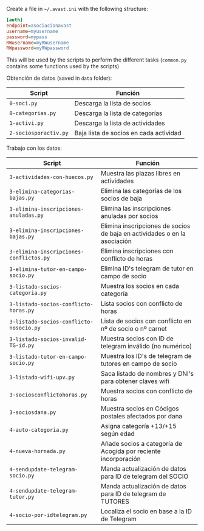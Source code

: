 Create a file in `~/.avast.ini` with the following structure:

```ini
[auth]
endpoint=asociacionavast
username=myusername
password=mypass
RWusername=myRWusername
RWpassword=myRWpassword
```

This will be used by the scripts to perform the different tasks (`common.py` contains some functions used by the scripts)

Obtención de datos (saved in `data` folder):

| Script                | Función                                |
| --------------------- | -------------------------------------- |
| `0-soci.py`           | Descarga la lista de socios            |
| `0-categorias.py`     | Descarga la lista de categorías        |
| `1-activi.py`         | Descarga la lista de actividades       |
| `2-sociosporactiv.py` | Baja lista de socios en cada actividad |

Trabajo con los datos:

| Script                                  | Función                                                                   |
| --------------------------------------- | ------------------------------------------------------------------------- |
| `3-actividades-con-huecos.py`           | Muestra las plazas libres en actividades                                  |
| `3-elimina-categorias-bajas.py`         | Elimina las categorías de los socios de baja                              |
| `3-elimina-inscripciones-anuladas.py`   | Elimina las inscripciones anuladas por socios                             |
| `3-elimina-inscripciones-bajas.py`      | Elimina inscripciones de socios de baja en actividades o en la asociación |
| `3-elimina-inscripciones-conflictos.py` | Elimina inscripciones con conflicto de horas                              |
| `3-elimina-tutor-en-campo-socio.py`     | Elimina ID's telegram de tutor en campo de socio                          |
| `3-listado-socios-categoria.py`         | Muestra los socios en cada categoría                                      |
| `3-listado-socios-conflicto-horas.py`   | Lista socios con conflicto de horas                                       |
| `3-listado-socios-conflicto-nosocio.py` | Lista de socios con conflicto en nº de socio o nº carnet                  |
| `3-listado-socios-invalid-TG-id.py`     | Muestra socios con ID de telegram inválido (no numérico)                  |
| `3-listado-tutor-en-campo-socio.py`     | Muestra los ID's de telegram de tutores en campo de socio                 |
| `3-listado-wifi-upv.py`                 | Saca listado de nombres y DNI's para obtener claves wifi                  |
| `3-sociosconflictohoras.py`             | Muestra socios con conflicto de horas                                     |
| `3-sociosdana.py`                       | Muestra socios en Códigos postales afectados por dana                     |
| `4-auto-categoria.py`                   | Asigna categoría +13/+15 según edad                                       |
| `4-nueva-hornada.py`                    | Añade socios a categoría de Acogida por reciente incorporación            |
| `4-sendupdate-telegram-socio.py`        | Manda actualización de datos para ID de telegram del SOCIO                |
| `4-sendupdate-telegram-tutor.py`        | Manda actualización de datos para ID de telegram de TUTORES               |
| `4-socio-por-idtelegram.py`             | Localiza el socio en base a la ID de Telegram                             |

